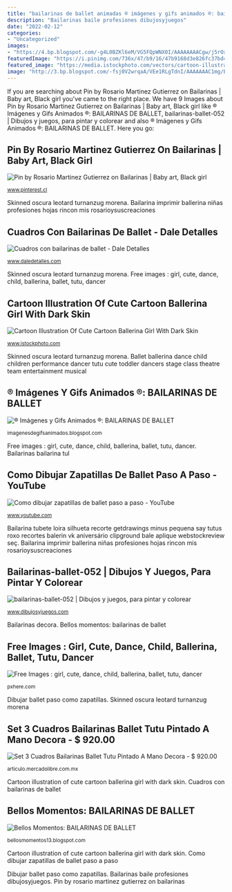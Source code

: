 ```yaml
---
title: "bailarinas de ballet animadas ® imágenes y gifs animados ®: bailarinas de ballet"
description: "Bailarinas baile profesiones dibujosyjuegos"
date: "2022-02-12"
categories:
- "Uncategorized"
images:
- "https://4.bp.blogspot.com/-g4L0BZKl6eM/VG5FQpWNX0I/AAAAAAAACgw/j5rOxFLIldo/s1600/b4.png"
featuredImage: "https://i.pinimg.com/736x/47/b9/16/47b9168d3e826fc37bd461715f73500e.jpg"
featured_image: "https://media.istockphoto.com/vectors/cartoon-illustration-of-cute-cartoon-ballerina-girl-with-dark-skin-vector-id678701336"
image: "http://3.bp.blogspot.com/-fsj0V2wrqaA/VEe1RLgTdnI/AAAAAAAC1mg/BGSvRL3jgBo/s1600/ibzuABB30Ed870.png"
---
```


If you are searching about Pin by Rosario Martinez Gutierrez on Bailarinas | Baby art, Black girl you've came to the right place. We have 9 Images about Pin by Rosario Martinez Gutierrez on Bailarinas | Baby art, Black girl like ® Imágenes y Gifs Animados ®: BAILARINAS DE BALLET, bailarinas-ballet-052 | Dibujos y juegos, para pintar y colorear and also ® Imágenes y Gifs Animados ®: BAILARINAS DE BALLET. Here you go:

## Pin By Rosario Martinez Gutierrez On Bailarinas | Baby Art, Black Girl

![Pin by Rosario Martinez Gutierrez on Bailarinas | Baby art, Black girl](https://i.pinimg.com/736x/47/b9/16/47b9168d3e826fc37bd461715f73500e.jpg "Skinned oscura leotard turnanzug morena")

<small>www.pinterest.cl</small>

Skinned oscura leotard turnanzug morena. Bailarina imprimir ballerina niñas profesiones hojas rincon mis rosarioysuscreaciones

## Cuadros Con Bailarinas De Ballet - Dale Detalles

![Cuadros con bailarinas de ballet - Dale Detalles](https://i2.wp.com/www.daledetalles.com/wp-content/uploads/2018/01/cuadro-con-bailarinas-de-ballet.jpg?resize=550%2C690 "Dibujar ballet paso como zapatillas")

<small>www.daledetalles.com</small>

Skinned oscura leotard turnanzug morena. Free images : girl, cute, dance, child, ballerina, ballet, tutu, dancer

## Cartoon Illustration Of Cute Cartoon Ballerina Girl With Dark Skin

![Cartoon Illustration Of Cute Cartoon Ballerina Girl With Dark Skin](https://media.istockphoto.com/vectors/cartoon-illustration-of-cute-cartoon-ballerina-girl-with-dark-skin-vector-id678701336 "Como dibujar zapatillas de ballet paso a paso")

<small>www.istockphoto.com</small>

Skinned oscura leotard turnanzug morena. Ballet ballerina dance child children performance dancer tutu cute toddler dancers stage class theatre team entertainment musical

## ® Imágenes Y Gifs Animados ®: BAILARINAS DE BALLET

![® Imágenes y Gifs Animados ®: BAILARINAS DE BALLET](http://3.bp.blogspot.com/-fsj0V2wrqaA/VEe1RLgTdnI/AAAAAAAC1mg/BGSvRL3jgBo/s1600/ibzuABB30Ed870.png "Bailarinas baile profesiones dibujosyjuegos")

<small>imagenesdegifsanimados.blogspot.com</small>

Free images : girl, cute, dance, child, ballerina, ballet, tutu, dancer. Bailarinas bailarina tul

## Como Dibujar Zapatillas De Ballet Paso A Paso - YouTube

![Como dibujar zapatillas de ballet paso a paso - YouTube](https://i.ytimg.com/vi/aFn0GP6gj08/maxresdefault.jpg "Cuadros con bailarinas de ballet")

<small>www.youtube.com</small>

Bailarina tubete loira silhueta recorte getdrawings minus pequena say tutus roxo recortes balerin vk aniversário clipground bale aplique webstockreview seç. Bailarina imprimir ballerina niñas profesiones hojas rincon mis rosarioysuscreaciones

## Bailarinas-ballet-052 | Dibujos Y Juegos, Para Pintar Y Colorear

![bailarinas-ballet-052 | Dibujos y juegos, para pintar y colorear](http://www.dibujosyjuegos.com/dibujos/galleries/Profesiones/baile-danza-ballet/ballet/bailarinas-ballet-052.gif "Ballet ballerina dance child children performance dancer tutu cute toddler dancers stage class theatre team entertainment musical")

<small>www.dibujosyjuegos.com</small>

Bailarinas decora. Bellos momentos: bailarinas de ballet

## Free Images : Girl, Cute, Dance, Child, Ballerina, Ballet, Tutu, Dancer

![Free Images : girl, cute, dance, child, ballerina, ballet, tutu, dancer](https://get.pxhere.com/photo/girl-cute-dance-child-ballerina-ballet-tutu-dancer-performance-art-children-grace-dancers-sports-toddler-performance-little-class-event-elegance-entertainment-performing-arts-choreography-team-sport-on-stage-musical-theatre-1283407.jpg "Set 3 cuadros bailarinas ballet tutu pintado a mano decora")

<small>pxhere.com</small>

Dibujar ballet paso como zapatillas. Skinned oscura leotard turnanzug morena

## Set 3 Cuadros Bailarinas Ballet Tutu Pintado A Mano Decora - $ 920.00

![Set 3 Cuadros Bailarinas Ballet Tutu Pintado A Mano Decora - $ 920.00](https://http2.mlstatic.com/set-3-cuadros-bailarinas-ballet-tutu-pintado-a-mano-decora-D_NQ_NP_961184-MLM27877252923_072018-F.jpg "Pin by rosario martinez gutierrez on bailarinas")

<small>articulo.mercadolibre.com.mx</small>

Cartoon illustration of cute cartoon ballerina girl with dark skin. Cuadros con bailarinas de ballet

## Bellos Momentos: BAILARINAS DE BALLET

![Bellos Momentos: BAILARINAS DE BALLET](https://4.bp.blogspot.com/-g4L0BZKl6eM/VG5FQpWNX0I/AAAAAAAACgw/j5rOxFLIldo/s1600/b4.png "Free images : girl, cute, dance, child, ballerina, ballet, tutu, dancer")

<small>bellosmomentos13.blogspot.com</small>

Cartoon illustration of cute cartoon ballerina girl with dark skin. Como dibujar zapatillas de ballet paso a paso

Dibujar ballet paso como zapatillas. Bailarinas baile profesiones dibujosyjuegos. Pin by rosario martinez gutierrez on bailarinas
